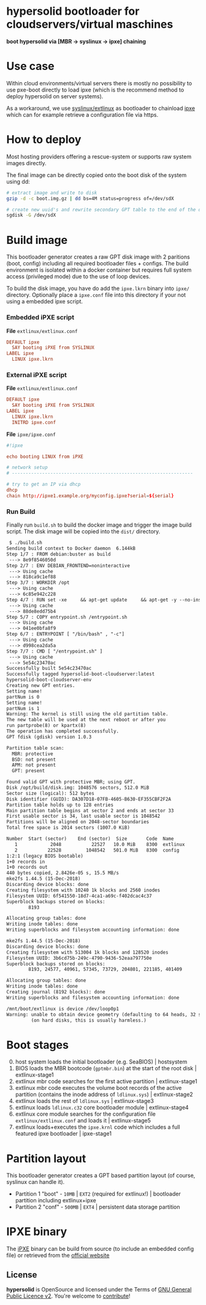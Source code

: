 hypersolid bootloader for cloudservers/virtual maschines
=========================================================

**boot hypersolid via [MBR -> syslinux -> ipxe] chaining**

Use case
=============

Within cloud environments/virtual servers there is mostly no possibility to use pxe-boot directly to load ipxe (which is the recommend method to deploy hypersolid on server systems).

As a workaround, we use [syslinux/extlinux](https://wiki.syslinux.org/wiki/index.php?title=EXTLINUX) as bootloader to chainload [ipxe](http://http://ipxe.org/) which can for example retrieve a configuration file via https.

How to deploy
===================

Most hosting providers offering a rescue-system or supports raw system images directly.

The final image can be directly copied onto the boot disk of the system using dd:

```bash
# extract image and write to disk
gzip -d -c boot.img.gz | dd bs=4M status=progress of=/dev/sdX

# create new uuid's and rewrite secondary GPT table to the end of the disk
sgdisk -G /dev/sdX
```

Build image
===================

This bootloader generator creates a raw GPT disk image with 2 paritions (boot, config) including all required bootloader files + configs. The build environment is isolated within a docker container but requires full system access (privileged mode) due to the use of loop devices.

To build the disk image, you have do add the `ipxe.lkrn` binary into `ipxe/` directory. Optionally place a `ipxe.conf` file into this directory if your not using a embedded ipxe script.

### Embedded iPXE script ###

**File** `extlinux/extlinux.conf`

```conf
DEFAULT ipxe
  SAY booting iPXE from SYSLINUX
LABEL ipxe
  LINUX ipxe.lkrn
```

### External iPXE script ###

**File** `extlinux/extlinux.conf`

```conf
DEFAULT ipxe
  SAY booting iPXE from SYSLINUX
LABEL ipxe
  LINUX ipxe.lkrn
  INITRD ipxe.conf
```

**File** `ipxe/ipxe.conf`

```conf
#!ipxe

echo booting LINUX from iPXE

# network setup
# ------------------------------------------------------------------

# try to get an IP via dhcp
dhcp
chain http://ipxe1.example.org/myconfig.ipxe?serial=${serial}
```

### Run Build ###

Finally run `build.sh` to build the docker image and trigger the image build script. The disk image will be copied into the `dist/` directory.

```txt
 $ ./build.sh 
Sending build context to Docker daemon  6.144kB
Step 1/7 : FROM debian:buster as build
 ---> 8e9f8546050d
Step 2/7 : ENV DEBIAN_FRONTEND=noninteractive
 ---> Using cache
 ---> 818ca9c1ef88
Step 3/7 : WORKDIR /opt
 ---> Using cache
 ---> 6c85e942c228
Step 4/7 : RUN set -xe     && apt-get update     && apt-get -y --no-install-recommends         install extlinux gdisk
 ---> Using cache
 ---> 88de8edd75b4
Step 5/7 : COPY entrypoint.sh /entrypoint.sh
 ---> Using cache
 ---> 041ee0bfa8f9
Step 6/7 : ENTRYPOINT [ "/bin/bash" , "-c"]
 ---> Using cache
 ---> d998cea2da5a
Step 7/7 : CMD [ "/entrypoint.sh" ]
 ---> Using cache
 ---> 5e54c23470ac
Successfully built 5e54c23470ac
Successfully tagged hypersolid-boot-cloudserver:latest
hypersolid-boot-cloudserver-env
Creating new GPT entries.
Setting name!
partNum is 0
Setting name!
partNum is 1
Warning: The kernel is still using the old partition table.
The new table will be used at the next reboot or after you
run partprobe(8) or kpartx(8)
The operation has completed successfully.
GPT fdisk (gdisk) version 1.0.3

Partition table scan:
  MBR: protective
  BSD: not present
  APM: not present
  GPT: present

Found valid GPT with protective MBR; using GPT.
Disk /opt/build/disk.img: 1048576 sectors, 512.0 MiB
Sector size (logical): 512 bytes
Disk identifier (GUID): DA307D18-07FB-4605-B630-EF355CBF2F2A
Partition table holds up to 128 entries
Main partition table begins at sector 2 and ends at sector 33
First usable sector is 34, last usable sector is 1048542
Partitions will be aligned on 2048-sector boundaries
Total free space is 2014 sectors (1007.0 KiB)

Number  Start (sector)    End (sector)  Size       Code  Name
   1            2048           22527   10.0 MiB    8300  extlinux
   2           22528         1048542   501.0 MiB   8300  config
1:2:1 (legacy BIOS bootable)
1+0 records in
1+0 records out
440 bytes copied, 2.8426e-05 s, 15.5 MB/s
mke2fs 1.44.5 (15-Dec-2018)
Discarding device blocks: done                            
Creating filesystem with 10240 1k blocks and 2560 inodes
Filesystem UUID: 6f541550-18d7-4ca1-a69c-f402dcac4c37
Superblock backups stored on blocks: 
        8193

Allocating group tables: done                            
Writing inode tables: done                            
Writing superblocks and filesystem accounting information: done

mke2fs 1.44.5 (15-Dec-2018)
Discarding device blocks: done                            
Creating filesystem with 513004 1k blocks and 128520 inodes
Filesystem UUID: 3b6cd75b-249c-4790-9436-52eaa797750e
Superblock backups stored on blocks: 
        8193, 24577, 40961, 57345, 73729, 204801, 221185, 401409

Allocating group tables: done                            
Writing inode tables: done                            
Creating journal (8192 blocks): done
Writing superblocks and filesystem accounting information: done 

/mnt/boot/extlinux is device /dev/loop0p1
Warning: unable to obtain device geometry (defaulting to 64 heads, 32 sectors)
         (on hard disks, this is usually harmless.)
```

Boot stages
===================

0. host system loads the initial bootloader (e.g. SeaBIOS) | hostsystem
1. BIOS loads the MBR bootcode (`gptmbr.bin`) at the start of the root disk | extlinux-stage1
2. extlinux mbr code searches for the first active partition | extlinux-stage1
3. extlinux mbr code executes the volume boot records of the active partition (contains the inode address of `ldlinux.sys`) | extlinux-stage2
4. extlinux loads the rest of `ldlinux.sys` | extlinux-stage3
5. extlinux loads `ldlinux.c32` core bootloader module | extlinux-stage4
6. extlinux core module searches for the configuration file `extlinux/extlinux.conf` and loads it | extlinux-stage5
7. extlinux loads+executes the `ipxe.krnl` code which includes a full featured ipxe bootloader | ipxe-stage1

Partition layout
===================

This bootloader generator creates a GPT based partition layout (of course, syslinux can handle it).

* Partition 1 "boot" - `10MB` | `EXT2` (required for extlinux!) | bootloader partition including extlinux+ipxe
* Partition 2 "conf" - `500MB` | `EXT4` | persistent data storage partition

IPXE binary
===================

The [iPXE](http://ipxe.org) binary can be build from source (to include an embedded config file) or retrieved from the [official website](http://ipxe.org)


License
----------------------------

**hypersolid** is OpenSource and licensed under the Terms of [GNU General Public Licence v2](LICENSE.txt). You're welcome to [contribute](CONTRIBUTE.md)!